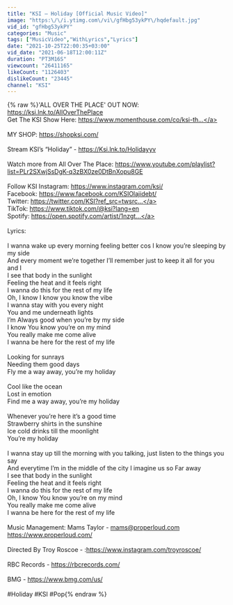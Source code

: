 ```yaml
---
title: "KSI – Holiday [Official Music Video]"
image: "https:\/\/i.ytimg.com\/vi\/gfHbg53ykPY\/hqdefault.jpg"
vid_id: "gfHbg53ykPY"
categories: "Music"
tags: ["MusicVideo","WithLyrics","Lyrics"]
date: "2021-10-25T22:00:35+03:00"
vid_date: "2021-06-18T12:00:11Z"
duration: "PT3M16S"
viewcount: "26411165"
likeCount: "1126403"
dislikeCount: "23445"
channel: "KSI"
---
```

{% raw %}'ALL OVER THE PLACE' OUT NOW: <a rel="nofollow" target="blank" href="https://ksi.lnk.to/AllOverThePlace">https://ksi.lnk.to/AllOverThePlace</a><br />Get The KSI Show Here: <a rel="nofollow" target="blank" href="https://www.momenthouse.com/co/ksi-th...">https://www.momenthouse.com/co/ksi-th...</a><br /> <br />MY SHOP: <a rel="nofollow" target="blank" href="https://shopksi.com/">https://shopksi.com/</a><br /> <br />Stream KSI’s “Holiday” - <a rel="nofollow" target="blank" href="https://Ksi.lnk.to/Holidayyv">https://Ksi.lnk.to/Holidayyv</a><br /><br />Watch more from All Over The Place: <a rel="nofollow" target="blank" href="https://www.youtube.com/playlist?list=PLr2SXwjSsDgK-q3zBX0ze0DtBnXopu8GE">https://www.youtube.com/playlist?list=PLr2SXwjSsDgK-q3zBX0ze0DtBnXopu8GE</a><br /> <br />Follow KSI Instagram: <a rel="nofollow" target="blank" href="https://www.instagram.com/ksi/">https://www.instagram.com/ksi/</a><br />Facebook: <a rel="nofollow" target="blank" href="https://www.facebook.com/KSIOlajidebt/">https://www.facebook.com/KSIOlajidebt/</a><br />Twitter: <a rel="nofollow" target="blank" href="https://twitter.com/KSI?ref_src=twsrc...">https://twitter.com/KSI?ref_src=twsrc...</a><br />TikTok: <a rel="nofollow" target="blank" href="https://www.tiktok.com/@ksi?lang=en">https://www.tiktok.com/@ksi?lang=en</a><br />Spotify: <a rel="nofollow" target="blank" href="https://open.spotify.com/artist/1nzgt...">https://open.spotify.com/artist/1nzgt...</a><br /> <br />Lyrics: <br /> <br />I wanna wake up every morning feeling better cos I know you’re sleeping by my side<br />And every moment we’re together I’ll remember just to keep it all for you and I <br />I see that body in the sunlight<br />Feeling the heat and it feels right<br />I wanna do this for the rest of my life<br />Oh, I know I know you know the vibe <br />I wanna stay with you every night<br />You and me underneath lights<br />I’m Always good when you’re by my side <br />I know You know you’re on my mind <br />You really make me come alive <br />I wanna be here for the rest of my life<br /> <br />Looking for sunrays<br />Needing them good days<br />Fly me a way away, you’re my holiday<br /> <br />Cool like the ocean<br />Lost in emotion<br />Find me a way away, you’re my holiday<br /> <br />Whenever you’re here it’s a good time<br />Strawberry shirts in the sunshine<br />Ice cold drinks till the moonlight<br />You’re my holiday<br /> <br />I wanna stay up till the morning with you talking, just listen to the things you say<br />And everytime I’m in the middle of the city I imagine us so Far away<br />I see that body in the sunlight<br />Feeling the heat and it feels right<br />I wanna do this for the rest of my life<br />Oh, I know You know you’re on my mind <br />You really make me come alive <br />I wanna be here for the rest of my life<br /><br />Music Management: Mams Taylor - mams@properloud.com<br /><a rel="nofollow" target="blank" href="https://www.properloud.com/">https://www.properloud.com/</a><br /> <br />Directed By Troy Roscoe - :<a rel="nofollow" target="blank" href="https://www.instagram.com/troyroscoe/">https://www.instagram.com/troyroscoe/</a><br /> <br />RBC Records - <a rel="nofollow" target="blank" href="https://rbcrecords.com/">https://rbcrecords.com/</a><br /> <br />BMG - <a rel="nofollow" target="blank" href="https://www.bmg.com/us/">https://www.bmg.com/us/</a><br /> <br /> #Holiday #KSI #Pop{% endraw %}

